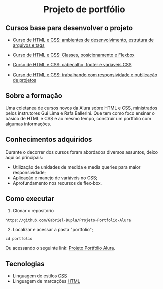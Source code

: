 # <p align="center" >  Projeto de portfólio  </p> 


## Cursos base para desenvolver o projeto

* [Curso de HTML e CSS: ambientes de desenvolvimento, estrutura de arquivos e tags](https://cursos.alura.com.br/course/html-css-ambiente-arquivos-tags)

* [Curso de HTML e CSS: Classes, posicionamento e Flexbox](https://cursos.alura.com.br/course/html-css-classes-posicionamento-flexbox)

* [Curso de HTML e CSS: cabeçalho, footer e variáveis CSS](https://cursos.alura.com.br/course/html-css-cabecalho-footer-variaveis-css)

* [Curso de HTML e CSS: trabalhando com responsividade e publicação de projetos](https://cursos.alura.com.br/course/html-css-responsividade-publicacao-projetos)

## Sobre a formação

Uma coletanea de cursos novos da Alura sobre HTML e CSS, ministrados pelos instrutores Gui Lima e Rafa Ballerini. Que tem como foco ensinar o básico de HTML e CSS e ao mesmo tempo, construir um portfólio com algumas informações.

## Conhecimentos adquiridos
Durante o decorrer dos cursos foram abordados diversos assuntos, deixo aqui os principais:
- Utilização de unidades de medida e media queries para maior responsividade;
- Aplicação e manejo de variáveis no CSS;
- Aprofundamento nos recursos de flex-box.

## Como executar
1. Clonar o repositório

```
https://github.com/Gabriel-Dupla/Projeto-Portfolio-Alura
```

2. Localizar e acessar a pasta "portfolio";

```
cd portfolio
```

Ou acessando o seguinte link: [Projeto Portfólio Alura](https://gabriel-dupla.github.io/Projeto-Portfolio-Alura/).

## Tecnologias
  
  * Linguagem de estilos [CSS](https://www.w3schools.com/css/)
  * Linguagem de marcações [HTML](https://www.w3schools.com/html/)

